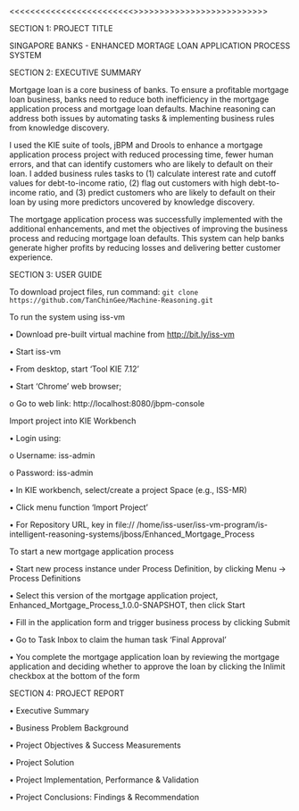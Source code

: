 ﻿<<<<<<<<<<<<<<<<<<<<<<<<<Start of Template>>>>>>>>>>>>>>>>>>>>>>>>>>>

SECTION 1: PROJECT TITLE

SINGAPORE BANKS - ENHANCED MORTAGE LOAN APPLICATION PROCESS SYSTEM

SECTION 2: EXECUTIVE SUMMARY

Mortgage loan is a core business of banks. To ensure a profitable mortgage loan business, banks need to reduce both inefficiency in the mortgage application process and mortgage loan defaults. Machine reasoning can address both issues by automating tasks & implementing business rules from knowledge discovery.

I used the KIE suite of tools, jBPM and Drools to enhance a mortgage application process project with reduced processing time, fewer human errors, and that can identify customers who are likely to default on their loan. I added business rules tasks to (1) calculate interest rate and cutoff values for debt-to-income ratio, (2) flag out customers with high debt-to-income ratio, and (3) predict customers who are likely to default on their loan by using more predictors uncovered by knowledge discovery.  

The mortgage application process was successfully implemented with the additional enhancements, and met the objectives of improving the business process and reducing mortgage loan defaults. This system can help banks generate higher profits by reducing losses and delivering better customer experience.

SECTION 3: USER GUIDE

To download project files, run command:
`git clone https://github.com/TanChinGee/Machine-Reasoning.git`


To run the system using iss-vm

•	Download pre-built virtual machine from http://bit.ly/iss-vm

•	Start iss-vm

•	From desktop, start ‘Tool KIE 7.12’

•	Start ‘Chrome’ web browser; 

o	Go to web link: http://localhost:8080/jbpm-console

Import project into KIE Workbench

•	Login using: 

o	Username: iss-admin

o	Password: iss-admin

•	In KIE workbench, select/create a project Space (e.g., ISS-MR)

•	Click menu function ‘Import Project’

•	For Repository URL, key in file:// /home/iss-user/iss-vm-program/is-intelligent-reasoning-systems/jboss/Enhanced_Mortgage_Process

To start a new mortgage application process

•	Start new process instance under Process Definition, by clicking Menu → Process Definitions

•	Select this version of the mortgage application project, Enhanced_Mortgage_Process_1.0.0-SNAPSHOT, then click Start 

•	Fill in the application form and trigger business process by clicking Submit

•	Go to Task Inbox to claim the human task ‘Final Approval’

•	You complete the mortgage application loan by reviewing the mortgage application and deciding whether to approve the loan by clicking the Inlimit checkbox at the bottom of the form

SECTION 4: PROJECT REPORT

•	Executive Summary

•	Business Problem Background

•	Project Objectives & Success Measurements

•	Project Solution

•	Project Implementation, Performance & Validation

•	Project Conclusions: Findings & Recommendation
